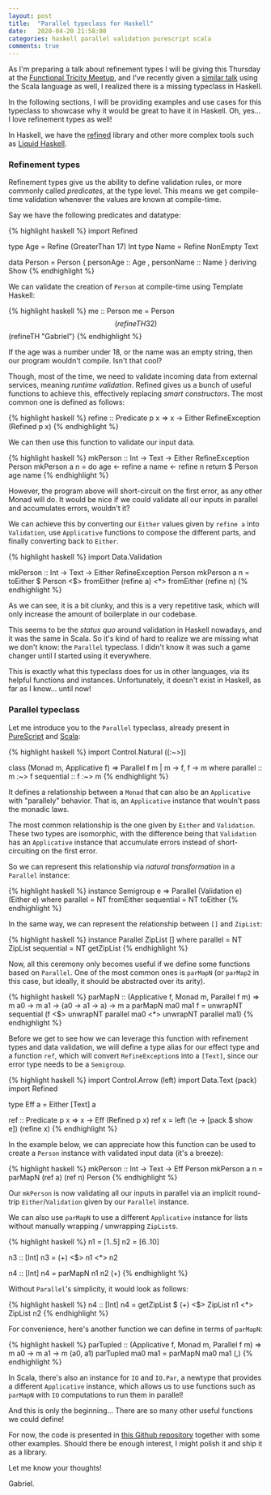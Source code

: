 ```yaml
---
layout: post
title:  "Parallel typeclass for Haskell"
date:   2020-04-20 21:58:00
categories: haskell parallel validation purescript scala
comments: true
---
```


As I'm preparing a talk about refinement types I will be giving this Thursday at the [Functional Tricity Meetup](https://www.meetup.com/FunctionalTricity/events/269763842/), and I've recently given a [similar talk](https://scala.love/gabriel-volpe-why-types-matter/) using the Scala language as well, I realized there is a missing typeclass in Haskell.

In the following sections, I will be providing examples and use cases for this typeclass to showcase why it would be great to have it in Haskell. Oh, yes... I love refinement types as well!

In Haskell, we have the [refined](https://hackage.haskell.org/package/refined) library and other more complex tools such as [Liquid Haskell](https://hackage.haskell.org/package/liquidhaskell).

### Refinement types

Refinement types give us the ability to define validation rules, or more commonly called *predicates*, at the type level. This means we get compile-time validation whenever the values are known at compile-time.

Say we have the following predicates and datatype:

{% highlight haskell %}
import Refined

type Age  = Refine (GreaterThan 17) Int
type Name = Refine NonEmpty Text

data Person = Person
  { personAge :: Age
  , personName :: Name
  } deriving Show
{% endhighlight %}

We can validate the creation of `Person` at compile-time using Template Haskell:

{% highlight haskell %}
me :: Person
me = Person $$(refineTH 32) $$(refineTH "Gabriel")
{% endhighlight %}

If the age was a number under 18, or the name was an empty string, then our program wouldn't compile. Isn't that cool?

Though, most of the time, we need to validate incoming data from external services, meaning *runtime validation*. Refined gives us a bunch of useful functions to achieve this, effectively replacing *smart constructors*. The most common one is defined as follows:

{% highlight haskell %}
refine :: Predicate p x => x -> Either RefineException (Refined p x)
{% endhighlight %}

We can then use this function to validate our input data.

{% highlight haskell %}
mkPerson :: Int -> Text -> Either RefineException Person
mkPerson a n = do
  age  <- refine a
  name <- refine n
  return $ Person age name
{% endhighlight %}

However, the program above will short-circuit on the first error, as any other Monad will do. It would be nice if we could validate all our inputs in parallel and accumulates errors, wouldn't it?

We can achieve this by converting our `Either` values given by `refine a` into `Validation`, use `Applicative` functions to compose the different parts, and finally converting back to `Either`.

{% highlight haskell %}
import Data.Validation

mkPerson :: Int -> Text -> Either RefineException Person
mkPerson a n = toEither $ Person
  <$> fromEither (refine a)
  <*> fromEither (refine n)
{% endhighlight %}

As we can see, it is a bit clunky, and this is a very repetitive task, which will only increase the amount of boilerplate in our codebase.

This seems to be the *status quo* around validation in Haskell nowadays, and it was the same in Scala. So it's kind of hard to realize we are missing what we don't know: the `Parallel` typeclass. I didn't know it was such a game changer until I started using it everywhere.

This is exactly what this typeclass does for us in other languages, via its helpful functions and instances. Unfortunately, it doesn't exist in Haskell, as far as I know... until now!

### Parallel typeclass

Let me introduce you to the `Parallel` typeclass, already present in [PureScript](https://pursuit.purescript.org/packages/purescript-parallel/4.0.0/docs/Control.Parallel.Class#t:Parallel) and [Scala](https://github.com/typelevel/cats/blob/master/core/src/main/scala/cats/Parallel.scala#L10):

{% highlight haskell %}
import Control.Natural ((:~>))

class (Monad m, Applicative f) => Parallel f m | m -> f, f -> m where
  parallel :: m :~> f
  sequential :: f :~> m
{% endhighlight %}

It defines a relationship between a `Monad` that can also be an `Applicative` with "parallely" behavior. That is, an `Applicative` instance that wouln't pass the monadic laws.

The most common relationship is the one given by `Either` and `Validation`. These two types are isomorphic, with the difference being that `Validation` has an `Applicative` instance that accumulate errors instead of short-circuiting on the first error.

So we can represent this relationship via *natural transformation* in a `Parallel` instance:

{% highlight haskell %}
instance Semigroup e => Parallel (Validation e) (Either e) where
  parallel   = NT fromEither
  sequential = NT toEither
{% endhighlight %}

In the same way, we can represent the relationship between `[]` and `ZipList`:

{% highlight haskell %}
instance Parallel ZipList [] where
  parallel   = NT ZipList
  sequential = NT getZipList
{% endhighlight %}

Now, all this ceremony only becomes useful if we define some functions based on `Parallel`. One of the most common ones is `parMapN` (or `parMap2` in this case, but ideally, it should be abstracted over its arity).

{% highlight haskell %}
parMapN
  :: (Applicative f, Monad m, Parallel f m)
  => m a0
  -> m a1
  -> (a0 -> a1 -> a)
  -> m a
parMapN ma0 ma1 f = unwrapNT sequential
  (f <$> unwrapNT parallel ma0 <*> unwrapNT parallel ma1)
{% endhighlight %}

Before we get to see how we can leverage this function with refinement types and data validation, we will define a type alias for our effect type and a function `ref`, which will convert `RefineException`s into a `[Text]`, since our error type needs to be a `Semigroup`.

{% highlight haskell %}
import Control.Arrow (left)
import Data.Text     (pack)
import Refined

type Eff a = Either [Text] a

ref :: Predicate p x => x -> Eff (Refined p x)
ref x = left (\e -> [pack $ show e]) (refine x)
{% endhighlight %}

In the example below, we can appreciate how this function can be used to create a `Person` instance with validated input data (it's a breeze):

{% highlight haskell %}
mkPerson :: Int -> Text -> Eff Person
mkPerson a n = parMapN (ref a) (ref n) Person
{% endhighlight %}

Our `mkPerson` is now validating all our inputs in parallel via an implicit round-trip `Either`/`Validation` given by our `Parallel` instance.

We can also use `parMapN` to use a different `Applicative` instance for lists without manually wrapping / unwrapping `ZipList`s.

{% highlight haskell %}
n1 = [1..5]
n2 = [6..10]

n3 :: [Int]
n3 = (+) <$> n1 <*> n2

n4 :: [Int]
n4 = parMapN n1 n2 (+)
{% endhighlight %}

Without `Parallel`'s simplicity, it would look as follows:

{% highlight haskell %}
n4 :: [Int]
n4 = getZipList $ (+) <$> ZipList n1 <*> ZipList n2
{% endhighlight %}

For convenience, here's another function we can define in terms of `parMapN`:

{% highlight haskell %}
parTupled
  :: (Applicative f, Monad m, Parallel f m)
  => m a0
  -> m a1
  -> m (a0, a1)
parTupled ma0 ma1 = parMapN ma0 ma1 (,)
{% endhighlight %}

In Scala, there's also an instance for `IO` and `IO.Par`, a newtype that provides a different `Applicative` instance, which allows us to use functions such as `parMapN` with `IO` computations to run them in parallel!

And this is only the beginning... There are so many other useful functions we could define!

For now, the code is presented in [this Github repository](https://github.com/gvolpe/types-matter) together with some other examples. Should there be enough interest, I might polish it and ship it as a library.

Let me know your thoughts!

Gabriel.
